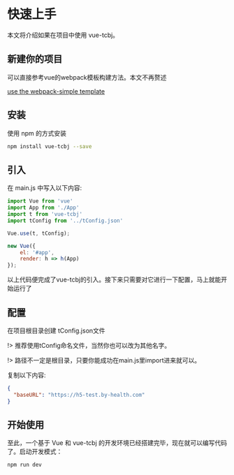 # 快速上手

本文将介绍如果在项目中使用 vue-tcbj。

## 新建你的项目

可以直接参考vue的webpack模板构建方法。本文不再赘述

[use the webpack-simple template](https://vuejs-templates.github.io/webpack/)

## 安装

使用 npm 的方式安装

```bash
npm install vue-tcbj --save
```

## 引入

在 main.js 中写入以下内容:

```js
import Vue from 'vue'
import App from './App'
import t from 'vue-tcbj'
import tConfig from '../tConfig.json'

Vue.use(t, tConfig);

new Vue({
    el: '#app',
    render: h => h(App)
});
```

以上代码便完成了vue-tcbj的引入。接下来只需要对它进行一下配置，马上就能开始运行了

## 配置
在项目根目录创建 tConfig.json文件

!> 推荐使用tConfig命名文件，当然你也可以改为其他名字。

!> 路径不一定是根目录，只要你能成功在main.js里import进来就可以。

复制以下内容:

```json
{
  "baseURL": "https://h5-test.by-health.com"
}
```

## 开始使用

至此，一个基于 Vue 和 vue-tcbj 的开发环境已经搭建完毕，现在就可以编写代码了。启动开发模式：

```bash
npm run dev
```